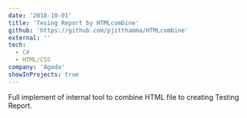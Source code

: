 ```yaml
---
date: '2018-10-01'
title: 'Tesing Report by HTMLcombine'
github: 'https://github.com/pjitthamma/HTMLcombine'
external: ''
tech:
  - C#
  - HTML/CSS
company: 'Agoda'
showInProjects: true
---
```


Full implement of internal tool to combine HTML file to creating Testing Report.
